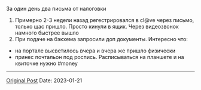 За один день два письма от налоговки
1. Примерно 2-3 недели назад регестрировался в cl@ve через письмо, только щас пришло. Просто кинули в ящик. Через видеозвонок намного быстрее вышло
2. При подаче на бэкхема запросили доп документы. Интересно что:
- на портале высветилось вчера и вчера же пришло физически
- принес почтальон под роспись. Расписываться на планшете и на квиточке нужно #money

---
[Original Post](https://t.me/lev2tarragona/869)
Date: 2023-01-21
